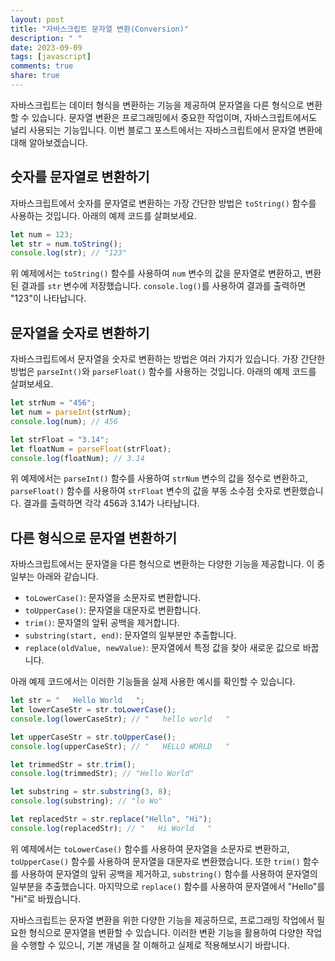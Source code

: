 ```yaml
---
layout: post
title: "자바스크립트 문자열 변환(Conversion)"
description: " "
date: 2023-09-09
tags: [javascript]
comments: true
share: true
---
```


자바스크립트는 데이터 형식을 변환하는 기능을 제공하여 문자열을 다른 형식으로 변환할 수 있습니다. 문자열 변환은 프로그래밍에서 중요한 작업이며, 자바스크립트에서도 널리 사용되는 기능입니다. 이번 블로그 포스트에서는 자바스크립트에서 문자열 변환에 대해 알아보겠습니다.

## 숫자를 문자열로 변환하기

자바스크립트에서 숫자를 문자열로 변환하는 가장 간단한 방법은 `toString()` 함수를 사용하는 것입니다. 아래의 예제 코드를 살펴보세요.

```javascript
let num = 123;
let str = num.toString();
console.log(str); // "123"
```

위 예제에서는 `toString()` 함수를 사용하여 `num` 변수의 값을 문자열로 변환하고, 변환된 결과를 `str` 변수에 저장했습니다. `console.log()`를 사용하여 결과를 출력하면 "123"이 나타납니다.

## 문자열을 숫자로 변환하기

자바스크립트에서 문자열을 숫자로 변환하는 방법은 여러 가지가 있습니다. 가장 간단한 방법은 `parseInt()`와 `parseFloat()` 함수를 사용하는 것입니다. 아래의 예제 코드를 살펴보세요.

```javascript
let strNum = "456";
let num = parseInt(strNum);
console.log(num); // 456

let strFloat = "3.14";
let floatNum = parseFloat(strFloat);
console.log(floatNum); // 3.14
```

위 예제에서는 `parseInt()` 함수를 사용하여 `strNum` 변수의 값을 정수로 변환하고, `parseFloat()` 함수를 사용하여 `strFloat` 변수의 값을 부동 소수점 숫자로 변환했습니다. 결과를 출력하면 각각 456과 3.14가 나타납니다.

## 다른 형식으로 문자열 변환하기

자바스크립트에서는 문자열을 다른 형식으로 변환하는 다양한 기능을 제공합니다. 이 중 일부는 아래와 같습니다.

- `toLowerCase()`: 문자열을 소문자로 변환합니다.
- `toUpperCase()`: 문자열을 대문자로 변환합니다.
- `trim()`: 문자열의 앞뒤 공백을 제거합니다.
- `substring(start, end)`: 문자열의 일부분만 추출합니다.
- `replace(oldValue, newValue)`: 문자열에서 특정 값을 찾아 새로운 값으로 바꿉니다.

아래 예제 코드에서는 이러한 기능들을 실제 사용한 예시를 확인할 수 있습니다.

```javascript
let str = "   Hello World   ";
let lowerCaseStr = str.toLowerCase();
console.log(lowerCaseStr); // "   hello world   "

let upperCaseStr = str.toUpperCase();
console.log(upperCaseStr); // "   HELLO WORLD   "

let trimmedStr = str.trim();
console.log(trimmedStr); // "Hello World"

let substring = str.substring(3, 8);
console.log(substring); // "lo Wo"

let replacedStr = str.replace("Hello", "Hi");
console.log(replacedStr); // "   Hi World   "
```

위 예제에서는 `toLowerCase()` 함수를 사용하여 문자열을 소문자로 변환하고, `toUpperCase()` 함수를 사용하여 문자열을 대문자로 변환했습니다. 또한 `trim()` 함수를 사용하여 문자열의 앞뒤 공백을 제거하고, `substring()` 함수를 사용하여 문자열의 일부분을 추출했습니다. 마지막으로 `replace()` 함수를 사용하여 문자열에서 "Hello"를 "Hi"로 바꿨습니다.

자바스크립트는 문자열 변환을 위한 다양한 기능을 제공하므로, 프로그래밍 작업에서 필요한 형식으로 문자열을 변환할 수 있습니다. 이러한 변환 기능을 활용하여 다양한 작업을 수행할 수 있으니, 기본 개념을 잘 이해하고 실제로 적용해보시기 바랍니다.